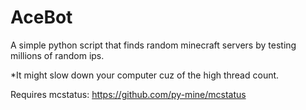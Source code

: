 # AceBot
A simple python script that finds random minecraft servers by testing millions of random ips.

*It might slow down your computer cuz of the high thread count.

Requires mcstatus: https://github.com/py-mine/mcstatus
